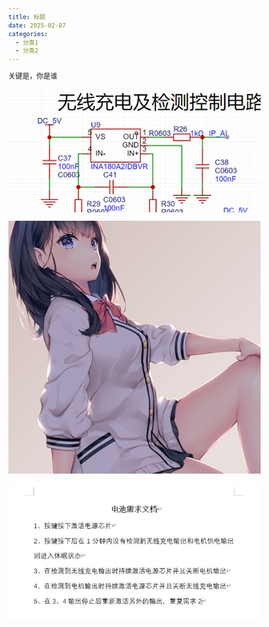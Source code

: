 ```yaml
---
title: 标题
date: 2025-02-07
categories:
  - 分类1
  - 分类2
---
```



关键是，你是谁




![](PixPin_2025-01-19_06-00-55.png)

![](头像.jpg)

![](微信图片_20250119054523.jpg)